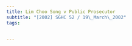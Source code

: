 ```yaml
---
title: Lim Choo Song v Public Prosecutor 
subtitle: "[2002] SGHC 52 / 19\_March\_2002"
tags:


---
```


